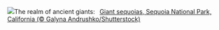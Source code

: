 ![](https://www.bing.com/th?id=OHR.GiantSequoias_EN-US4034909984_UHD.jpg&w=1000)The realm of ancient giants:&nbsp;&ensp;[Giant sequoias, Sequoia National Park, California (© Galyna Andrushko/Shutterstock)](https://www.bing.com/th?id=OHR.GiantSequoias_EN-US4034909984_UHD.jpg)
<br><br/>
